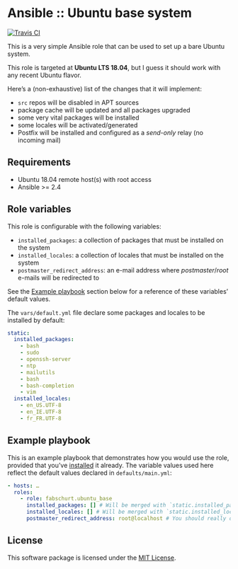 # Ansible :: Ubuntu base system

[![Travis CI](https://img.shields.io/travis/fabschurt/ansible-role-ubuntu-base/master.svg)](https://travis-ci.org/fabschurt/ansible-role-ubuntu-base)

This is a very simple Ansible role that can be used to set up a bare Ubuntu
system.

This role is targeted at **Ubuntu LTS 18.04**, but I guess it should work with
any recent Ubuntu flavor.

Here’s a (non-exhaustive) list of the changes that it will implement:

* `src` repos will be disabled in APT sources
* package cache will be updated and all packages upgraded
* some very vital packages will be installed
* some locales will be activated/generated
* Postfix will be installed and configured as a *send-only* relay (no incoming
  mail)

## Requirements

* Ubuntu 18.04 remote host(s) with root access
* Ansible >= 2.4

## Role variables

This role is configurable with the following variables:

* `installed_packages`: a collection of packages that must be installed on the
  system
* `installed_locales`: a collection of locales that must be installed on the
  system
* `postmaster_redirect_address`: an e-mail address where *postmaster*/*root*
  e-mails will be redirected to

See the [Example playbook](#example-playbook) section below for a reference of
these variables’ default values.

The `vars/default.yml` file declare some packages and locales to be installed
by default:

```yaml
static:
  installed_packages:
    - bash
    - sudo
    - openssh-server
    - ntp
    - mailutils
    - bash
    - bash-completion
    - vim
  installed_locales:
    - en_US.UTF-8
    - en_IE.UTF-8
    - fr_FR.UTF-8
```

## Example playbook

This is an example playbook that demonstrates how you would use the role,
provided that you’ve [installed](https://galaxy.ansible.com/docs/using/installing.html)
it already. The variable values used here reflect the default values declared in
`defaults/main.yml`:

```yaml
- hosts: …
  roles:
    - role: fabschurt.ubuntu_base
      installed_packages: [] # Will be merged with `static.installed_packages`
      installed_locales: [] # Will be merged with `static.installed_locales`
      postmaster_redirect_address: root@localhost # You should really override this one
```

## License

This software package is licensed under the [MIT License](https://opensource.org/licenses/MIT).
